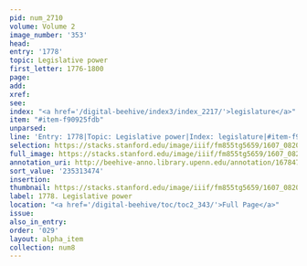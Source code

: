 ```yaml
---
pid: num_2710
volume: Volume 2
image_number: '353'
head:
entry: '1778'
topic: Legislative power
first_letter: 1776-1800
page:
add:
xref:
see:
index: "<a href='/digital-beehive/index3/index_2217/'>legislature</a>"
item: "#item-f90925fdb"
unparsed:
line: 'Entry: 1778|Topic: Legislative power|Index: legislature|#item-f90925fdb'
selection: https://stacks.stanford.edu/image/iiif/fm855tg5659/1607_0820/328,3474,2783,321/full/0/default.jpg
full_image: https://stacks.stanford.edu/image/iiif/fm855tg5659/1607_0820/full/full/0/default.jpg
annotation_uri: http://beehive-anno.library.upenn.edu/annotation/1678471610874
sort_value: '235313474'
insertion:
thumbnail: https://stacks.stanford.edu/image/iiif/fm855tg5659/1607_0820/328,3474,600,180/250,/0/default.jpg
label: 1778. Legislative power
location: "<a href='/digital-beehive/toc/toc2_343/'>Full Page</a>"
issue:
also_in_entry:
order: '029'
layout: alpha_item
collection: num8
---
```

